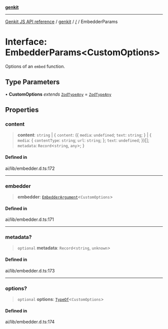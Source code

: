 [**genkit**](../README.md)

***

[Genkit JS API reference](../../README.md) / [genkit](../README.md) / [/](../README.md) / EmbedderParams

# Interface: EmbedderParams\<CustomOptions\>

Options of an `embed` function.

## Type Parameters

• **CustomOptions** *extends* [`ZodTypeAny`](../namespaces/z/type-aliases/ZodTypeAny.md) = [`ZodTypeAny`](../namespaces/z/type-aliases/ZodTypeAny.md)

## Properties

### content

> **content**: `string` \| \{ `content`: (\{ `media`: `undefined`; `text`: `string`; \} \| \{ `media`: \{ `contentType`: `string`; `url`: `string`; \}; `text`: `undefined`; \})[]; `metadata`: `Record`\<`string`, `any`\>; \}

#### Defined in

ai/lib/embedder.d.ts:172

***

### embedder

> **embedder**: [`EmbedderArgument`](../type-aliases/EmbedderArgument.md)\<`CustomOptions`\>

#### Defined in

ai/lib/embedder.d.ts:171

***

### metadata?

> `optional` **metadata**: `Record`\<`string`, `unknown`\>

#### Defined in

ai/lib/embedder.d.ts:173

***

### options?

> `optional` **options**: [`TypeOf`](../namespaces/z/type-aliases/TypeOf.md)\<`CustomOptions`\>

#### Defined in

ai/lib/embedder.d.ts:174
